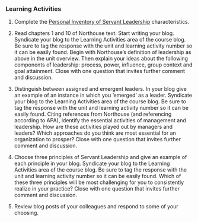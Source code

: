 ### **Learning Activities**

1. Complete the [Personal Inventory of Servant Leadership](https://www.gitbook.com/book/twonline/ldrs-500/edit#/edit/master/personal-inventory-of-servant-leader-characteristics.md) characteristics.

2. Read chapters 1 and 10 of Northouse text. Start writing your blog. Syndicate your blog to the Learning Activities area of the course blog. Be sure to tag the response with the unit and learning activity number so it can be easily found. Begin with Northouse’s definition of leadership as above in the unit overview. Then explain your ideas about the following components of leadership: process, power, influence, group context and goal attainment. Close with one question that invites further comment and discussion.

3. Distinguish between assigned and emergent leaders.  In your blog give an example of an instance in which you ‘emerged’ as a leader. Syndicate your blog to the Learning Activities area of the course blog. Be sure to tag the response with the unit and learning activity number so it can be easily found. Citing references from Northouse \(and referencing according to APA\), identify the essential activities of management and leadership. How are these activities played out by managers and leaders? Which approaches do you think are most essential for an organization to prosper? Close with one question that invites further comment and discussion.

4. Choose three principles of Servant Leadership and give an example of each principle in your blog. Syndicate your blog to the Learning Activities area of the course blog. Be sure to tag the response with the unit and learning activity number so it can be easily found. Which of these three principles will be most challenging for you to consistently realize in your practice? Close with one question that invites further comment and discussion.

5. Review blog posts of your colleagues and respond to some of your choosing. 


